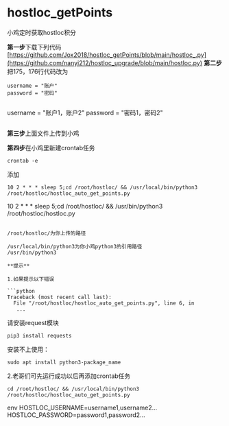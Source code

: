 # hostloc_getPoints

小鸡定时获取hostloc积分


**第一步**下载下列代码
[https://github.com/Jox2018/hostloc_getPoints/blob/main/hostloc_.py](https://github.com/nanyi212/hostloc_upgrade/blob/main/hostloc.py)
**第二步**把175，176行代码改为
```
username = "账户"
password = "密码"
```

```
```
username = "账户1，账户2"
password = "密码1，密码2"
```
```

**第三步**上面文件上传到小鸡

**第四步**在小鸡里新建crontab任务

```
crontab -e
```


添加

```shell
10 2 * * * sleep 5;cd /root/hostloc/ && /usr/local/bin/python3 /root/hostloc/hostloc_auto_get_points.py
```
10 2 * * * sleep 5;cd /root/hostloc/ && /usr/bin/python3 /root/hostloc/hostloc.py
```

/root/hostloc/为你上传的路径

/usr/local/bin/python3为你小鸡python3的引用路径
/usr/bin/python3

**提示**

1.如果提示以下错误

```python
Traceback (most recent call last):
  File "/root/hostloc/hostloc_auto_get_points.py", line 6, in
   ...
```

请安装request模块

```shell
pip3 install requests
```

安装不上使用：
```
sudo apt install python3-package_name
```

2.老哥们可先运行成功以后再添加crontab任务

```shell
cd /root/hostloc/ && /usr/local/bin/python3 /root/hostloc/hostloc_auto_get_points.py
```



env
HOSTLOC_USERNAME=username1,username2...
HOSTLOC_PASSWORD=password1,password2...

